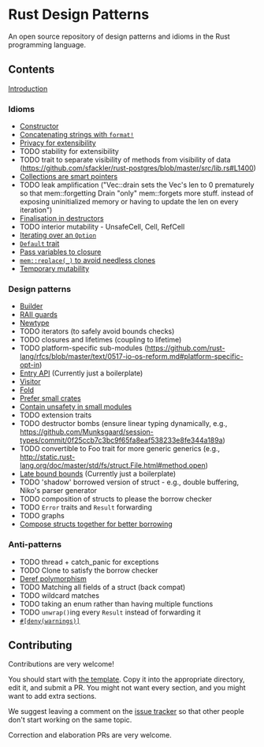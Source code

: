 # Rust Design Patterns

An open source repository of design patterns and idioms in the Rust programming
language.


## Contents

[Introduction](intro.md)

### Idioms

* [Constructor](idioms/ctor.md)
* [Concatenating strings with `format!`](idioms/concat-format.md)
* [Privacy for extensibility](idioms/priv-extend.md)
* TODO stability for extensibility
* TODO trait to separate visibility of methods from visibility of data (https://github.com/sfackler/rust-postgres/blob/master/src/lib.rs#L1400)
* [Collections are smart pointers](idioms/deref.md)
* TODO leak amplification ("Vec::drain sets the Vec's len to 0 prematurely so that mem::forgetting Drain "only" mem::forgets more stuff. instead of exposing uninitialized memory or having to update the len on every iteration")
* [Finalisation in destructors](idioms/dtor-finally.md)
* TODO interior mutability - UnsafeCell, Cell, RefCell
* [Iterating over an `Option`](idioms/option-iter.md)
* [`Default` trait](idioms/default.md)
* [Pass variables to closure](idioms/pass-var-to-closure.md)
* [`mem::replace(_)` to avoid needless clones](idioms/mem-replace.md)
* [Temporary mutability](idioms/temporary-mutability.md)

### Design patterns

* [Builder](patterns/builder.md)
* [RAII guards](patterns/RAII.md)
* [Newtype](patterns/newtype.md)
* TODO iterators (to safely avoid bounds checks)
* TODO closures and lifetimes (coupling to lifetime)
* TODO platform-specific sub-modules (https://github.com/rust-lang/rfcs/blob/master/text/0517-io-os-reform.md#platform-specific-opt-in)
* [Entry API](patterns/entry.md) (Currently just a boilerplate)
* [Visitor](patterns/visitor.md)
* [Fold](patterns/fold.md)
* [Prefer small crates](patterns/small-crates.md)
* [Contain unsafety in small modules](patterns/unsafe-mods.md)
* TODO extension traits
* TODO destructor bombs (ensure linear typing dynamically, e.g., https://github.com/Munksgaard/session-types/commit/0f25ccb7c3bc9f65fa8eaf538233e8fe344a189a)
* TODO convertible to Foo trait for more generic generics (e.g., http://static.rust-lang.org/doc/master/std/fs/struct.File.html#method.open)
* [Late bound bounds](patterns/late-bounds.md) (Currently just a boilerplate)
* TODO 'shadow' borrowed version of struct - e.g., double buffering, Niko's parser generator
* TODO composition of structs to please the borrow checker
* TODO `Error` traits and `Result` forwarding
* TODO graphs
* [Compose structs together for better borrowing](patterns/compose-structs.md)



### Anti-patterns

* TODO thread + catch_panic for exceptions
* TODO Clone to satisfy the borrow checker
* [Deref polymorphism](anti_patterns/deref.md)
* TODO Matching all fields of a struct (back compat)
* TODO wildcard matches
* TODO taking an enum rather than having multiple functions
* TODO `unwrap()`ing every `Result` instead of forwarding it
* [`#[deny(warnings)]`](anti_patterns/deny-warnings.md)


## Contributing

Contributions are very welcome!

You should start with [the template](template.md). Copy it into the appropriate
directory, edit it, and submit a PR. You might not want every section, and you
might want to add extra sections.

We suggest leaving a comment on the [issue tracker](https://github.com/rust-unofficial/patterns/issues)
so that other people don't start working on the same topic.

Correction and elaboration PRs are very welcome.
